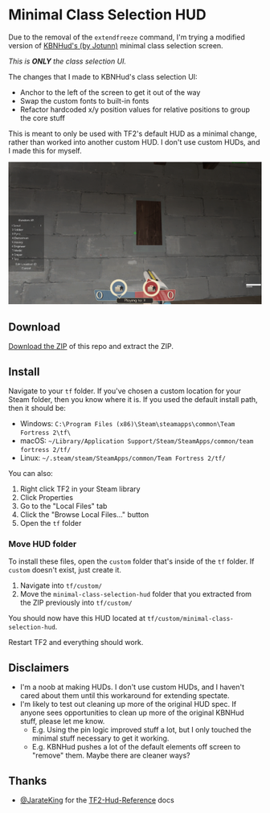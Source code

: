 # Minimal Class Selection HUD

Due to the removal of the `extendfreeze` command, I'm trying a modified version of [KBNHud's (by Jotunn)](https://gamebanana.com/mods/26847) minimal class selection screen.

_This is **ONLY** the class selection UI._

The changes that I made to KBNHud's class selection UI:

- Anchor to the left of the screen to get it out of the way
- Swap the custom fonts to built-in fonts
- Refactor hardcoded x/y position values for relative positions to group the core stuff

This is meant to only be used with TF2's default HUD as a minimal change, rather than worked into another custom HUD. I don't use custom HUDs, and I made this for myself.

<img src="docs/classselection-2.png" alt="Image of new Class Selection screen">

## Download

[Download the ZIP](https://github.com/rufio-tf2/minimal-class-selection-hud/archive/refs/heads/main.zip) of this repo and extract the ZIP.

## Install

Navigate to your `tf` folder. If you've chosen a custom location for your Steam folder, then you know where it is. If you used the default install path, then it should be:

- Windows: `C:\Program Files (x86)\Steam\steamapps\common\Team Fortress 2\tf\`
- macOS: `~/Library/Application Support/Steam/SteamApps/common/team fortress 2/tf/`
- Linux: `~/.steam/steam/SteamApps/common/Team Fortress 2/tf/`

You can also:

1.  Right click TF2 in your Steam library
1.  Click Properties
1.  Go to the "Local Files" tab
1.  Click the "Browse Local Files..." button
1.  Open the `tf` folder

### Move HUD folder

To install these files, open the `custom` folder that's inside of the `tf` folder. If `custom` doesn't exist, just create it.

1.  Navigate into `tf/custom/`
1.  Move the `minimal-class-selection-hud` folder that you extracted from the ZIP previously into `tf/custom/`

You should now have this HUD located at `tf/custom/minimal-class-selection-hud`.

Restart TF2 and everything should work.

## Disclaimers

- I'm a noob at making HUDs. I don't use custom HUDs, and I haven't cared about them until this workaround for extending spectate.
- I'm likely to test out cleaning up more of the original HUD spec. If anyone sees opportunities to clean up more of the original KBNHud stuff, please let me know.
  - E.g. Using the pin logic improved stuff a lot, but I only touched the minimal stuff necessary to get it working.
  - E.g. KBNHud pushes a lot of the default elements off screen to "remove" them. Maybe there are cleaner ways?

## Thanks

- [@JarateKing](https://github.com/JarateKing) for the [TF2-Hud-Reference](https://github.com/JarateKing/TF2-Hud-Reference) docs

